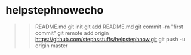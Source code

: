 # helpstephnowecho 
>> README.md
git init
git add README.md
git commit -m "first commit"
git remote add origin https://github.com/stephsstuffs/helpstephnow.git
git push -u origin master
